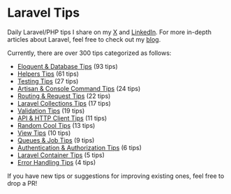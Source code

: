 # Laravel Tips

Daily Laravel/PHP tips I share on my [X](https://x.com/OussamaMater) and [LinkedIn](https://www.linkedin.com/in/oussamamater/). For more in-depth articles about Laravel, feel free to check out my [blog](https://blog.oussama-mater.tech/).

Currently, there are over 300 tips categorized as follows:

- [Eloquent & Database Tips](./tips/eloquent-and-database.md) (93 tips)
- [Helpers Tips](./tips/helpers.md) (61 tips)
- [Testing Tips](./tips/testing.md) (27 tips)
- [Artisan & Console Command Tips](./tips/console.md) (24 tips)
- [Routing & Request Tips](./tips/routing.md) (22 tips)
- [Laravel Collections Tips](./tips/collections.md) (17 tips)
- [Validation Tips](./tips/validation.md) (19 tips)
- [API & HTTP Client Tips](./tips/api-and-http-client.md) (11 tips)
- [Random Cool Tips](./tips/others.md) (13 tips)
- [View Tips](./tips/views.md) (10 tips)
- [Queues & Job Tips](./tips/queues-and-jobs.md) (9 tips)
- [Authentication & Authorization Tips](./tips/auth.md) (6 tips)
- [Laravel Container Tips](./tips/container.md) (5 tips)
- [Error Handling Tips](./tips/error-handling.md) (4 tips)

If you have new tips or suggestions for improving existing ones, feel free to drop a PR!
